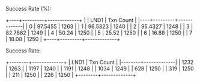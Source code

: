 
Success Rate (%):

 +----+---------+-------------+
|    |    LND1 |   Txn Count |
|----+---------+-------------|
|  0 | 97.5455 |        1263 |
|  1 | 96.5323 |        1240 |
|  2 | 95.4327 |        1248 |
|  3 | 82.7862 |        1249 |
|  4 | 50.24   |        1250 |
|  5 | 25.52   |        1250 |
|  6 | 16.88   |        1250 |
|  7 | 18.08   |        1250 |
+----+---------+-------------+

Success Rate:

 +--------+-------------+
|   LND1 |   Txn Count |
|--------+-------------|
|   1232 |        1263 |
|   1197 |        1240 |
|   1191 |        1248 |
|   1034 |        1249 |
|    628 |        1250 |
|    319 |        1250 |
|    211 |        1250 |
|    226 |        1250 |
+--------+-------------+
